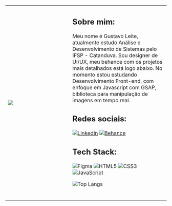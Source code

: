 <table>
  <tr>
    <td width= 40%><img src="https://res.cloudinary.com/duaanfpet/image/upload/v1733104763/final.png"></td>
    <td>
    
  
## Sobre mim:
Meu nome é Gustavo Leite, atualmente estudo Análise e Desenvolvimento de Sistemas pelo IFSP - Catanduva. 
Sou designer de UI/UX, meu behance com os projetos mais detalhados está logo abaixo. No momento estou estudando Desenvolvimento Front-end, com enfoque em Javascript com GSAP, biblioteca para manipulação de imagens em tempo real.

## Redes sociais:
[![LinkedIn](https://img.shields.io/badge/LinkedIn-%230077B5.svg?logo=linkedin&logoColor=white)](https://linkedin.com/in/gustaleite) [![Behance](https://img.shields.io/badge/Behance-1769ff?logo=behance&logoColor=white)](https://behance.net/gustaleite) 

## Tech Stack:
![Figma](https://img.shields.io/badge/figma-%23F24E1E.svg?style=for-the-badge&logo=figma&logoColor=white) ![HTML5](https://img.shields.io/badge/html5-%23E34F26.svg?style=for-the-badge&logo=html5&logoColor=white) ![CSS3](https://img.shields.io/badge/css3-%231572B6.svg?style=for-the-badge&logo=css3&logoColor=white) ![JavaScript](https://img.shields.io/badge/javascript-%23323330.svg?style=for-the-badge&logo=javascript&logoColor=%23F7DF1E)

![Top Langs](https://github-readme-stats.vercel.app/api/top-langs/?username=gusta-leite&theme=dark)

<br>
</a>
    </td>
  </tr>
 </table>
 
</br>
